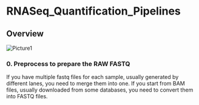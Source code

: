 # RNASeq_Quantification_Pipelines

## Overview
![Picture1](https://user-images.githubusercontent.com/33663247/66729168-3ef9f700-ee0f-11e9-866a-d4a621466c9d.png)


### 0. Preprocess to prepare the RAW FASTQ

If you have multiple fastq files for each sample, usually generated by different lanes, you need to merge them into one.
If you start from BAM files, usually downloaded from some databases, you need to convert them into FASTQ files.

